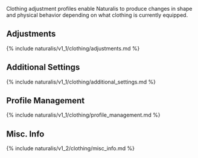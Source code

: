 Clothing adjustment profiles enable Naturalis to produce changes in shape and physical behavior depending on what clothing is currently equipped.

## Adjustments

{% include naturalis/v1_1/clothing/adjustments.md %}

## Additional Settings

{% include naturalis/v1_1/clothing/additional_settings.md %}

## Profile Management

{% include naturalis/v1_1/clothing/profile_management.md %}

## Misc. Info

{% include naturalis/v1_2/clothing/misc_info.md %}
